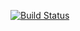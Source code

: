 [![Build Status](https://travis-ci.org/paris-swc/2016-03-29-testing-exercise.svg?branch=master)](https://travis-ci.org/paris-swc/2016-03-29-testing-exercise)

